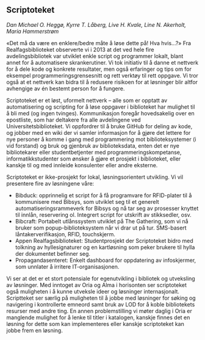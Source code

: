 ## Scriptoteket
*Dan Michael O. Heggø, Kyrre T. Låberg, Live H. Kvale, Line N. Akerholt, Maria Hammerstrøm*

«Det må da være en enklere/bedre måte å løse dette på! Hva hvis…?» Fra Realfagsbiblioteket
observerte vi i 2013 at det ved hele fire avdelingsbibliotek
var utviklet enkle script og programmer lokalt, blant annet for å automatisere
skrankerutiner. Vi tok initiativ til å danne et nettverk for å dele kode og konkrete
resultater, men også erfaringer og tips om for eksempel programmeringsgrensesnitt og
rett verktøy til rett oppgave. Vi tror også at et nettverk kan bidra til å redusere
risikoen for at løsninger blir altfor avhengige av én bestemt person for å fungere.

Scriptoteket er et løst, uformelt nettverk – alle som er opptatt av automatisering og
scripting for å løse oppgaver i biblioteket har mulighet til å bli med (og ingen tvinges).
Kommunikasjon foregår hovedsakelig over en epostliste, som har deltakere fra alle
avdelingene ved Universitetsbiblioteket. Vi oppfordrer til å bruke GitHub for deling av kode,
og jobber med en wiki der vi samler informasjon for å gjøre det lettere for nye personer
å komme i gang med programmering mot biblioteksystemer (i vid forstand) og bruk og
gjenbruk av biblioteksdata, enten det er nye bibliotekarer eller studentbetjenter med
programmeringskompetanse, informatikkstudenter som ønsker å gjøre et prosjekt i biblioteket,
eller kanskje til og med innleide konsulenter eller andre eksterne.

Scriptoteket er ikke-prosjekt for lokal, løsningsorientert utvikling. Vi vil presentere fire
av løsningene våre:
- Bibduck: opprinnelig et script for å få programvare for RFID-plater til å kommunisere med Bibsys,
som utviklet seg til et generelt automatiseringsrammeverk for Bibsys og nå tar seg av prosesser
knyttet til innlån, reservering ol. Integrert script for utskrift av stikksedler, osv.
- Bibcraft: Portabelt utlånssystem utviklet på The Gathering, som vi nå bruker som popup-biblioteksystem
når vi drar ut på tur. SMS-basert låntakerverifikasjon, RFID, touchskjerm. 
- Appen Realfagsbiblioteket: Studentprosjekt der Scriptoteket bidro med tolkning av hyllesignaturer
og en kartløsning som peker brukere til hylla der dokumentet befinner seg.
- Propagandasenteret: Enkelt dashboard for oppdatering av infoskjermer, som unnlater å irritere
IT-organisasjonen.

Vi ser at det er et stort potensiale for egenutvikling i bibliotek og utveksling av løsninger.
Med inntoget av Oria og Alma i horisonten ser scriptoteket også muligheten i å kunne utveksle
ideer og løsninger internasjonalt. Scriptteket ser særlig på muligheten til å jobbe med
løsninger for søking og navigering i kontrollerte emneord samt bruk av LOD for å koble
bibliotekets resurser med andre ting. En annen problemstilling vi møter daglig i Oria er
manglende mulighet for å lenke til titler i katalogen, kanskje finnes det en løsning for
dette som kan implementeres eller kanskje scriptoteket kan jobbe frem en løsning.
